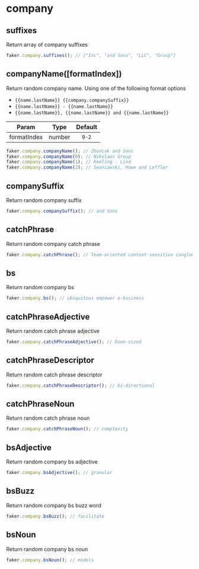 # company

## suffixes

Return array of company suffixes

```js
faker.company.suffixes(); // ["Inc", "and Sons", "LLC", "Group"]
```

## companyName([formatIndex])

Return random company name. Using one of the following format options

- `{{name.lastName}} {{company.companySuffix}}`
- `{{name.lastName}} - {{name.lastName}}`
- `{{name.lastName}}, {{name.lastName}} and {{name.lastName}}`



| Param       | Type   | Default |
| ----------- | ------ | :-----: |
| formatIndex | number |  `0-2`  |


```js
faker.company.companyName(); // Zboncak and Sons
faker.company.companyName(0); // Nikolaus Group
faker.company.companyName(1); // Keeling - Lind
faker.company.companyName(2); // Swaniawski, Howe and Leffler
```

## companySuffix

Return random company suffix

```js
faker.company.companySuffix(); // and Sons
```

## catchPhrase

Return random company catch phrase

```js
faker.company.catchPhrase(); // Team-oriented context-sensitive conglomeration
```

## bs

Return random company bs

```js
faker.company.bs(); // ubiquitous empower e-business
```

## catchPhraseAdjective

Return random catch phrase adjective

```js
faker.company.catchPhraseAdjective(); // Down-sized
```

## catchPhraseDescriptor

Return random catch phrase descriptor

```js
faker.company.catchPhraseDescriptor(); // bi-directional
```

## catchPhraseNoun

Return random catch phrase noun

```js
faker.company.catchPhraseNoun(); // complexity
```

## bsAdjective

Return random company bs adjective

```js
faker.company.bsAdjective(); // granular
```

## bsBuzz

Return random company bs buzz word

```js
faker.company.bsBuzz(); // facilitate
```

## bsNoun

Return random company bs noun

```js
faker.company.bsNoun(); // models
```